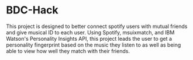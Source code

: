 # BDC-Hack
This project is designed to better connect spotify users with mutual friends and give musical ID to each user. Using Spotify, msuixmatch, and IBM Watson's Personality Insights API, this project leads the user to get a personality fingerprint based on the music they listen to as well as being able to view how well they match with their friends.
